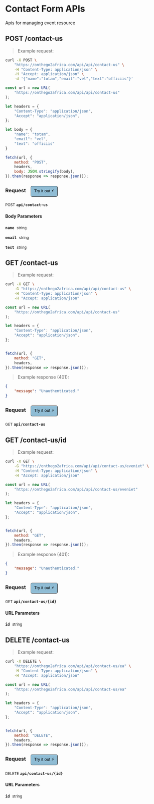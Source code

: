 # Contact Form APIs

Apis for managing event resource

## POST /contact-us




> Example request:

```bash
curl -X POST \
    "https://onthego2africa.com/api/api/contact-us" \
    -H "Content-Type: application/json" \
    -H "Accept: application/json" \
    -d '{"name":"totam","email":"vel","text":"officiis"}'

```

```javascript
const url = new URL(
    "https://onthego2africa.com/api/api/contact-us"
);

let headers = {
    "Content-Type": "application/json",
    "Accept": "application/json",
};

let body = {
    "name": "totam",
    "email": "vel",
    "text": "officiis"
}

fetch(url, {
    method: "POST",
    headers,
    body: JSON.stringify(body),
}).then(response => response.json());
```


<div id="execution-results-POSTapi-contact-us" hidden>
    <blockquote>Received response<span id="execution-response-status-POSTapi-contact-us"></span>:</blockquote>
    <pre class="json"><code id="execution-response-content-POSTapi-contact-us"></code></pre>
</div>
<div id="execution-error-POSTapi-contact-us" hidden>
    <blockquote>Request failed with error:</blockquote>
    <pre><code id="execution-error-message-POSTapi-contact-us"></code></pre>
</div>
<form id="form-POSTapi-contact-us" data-method="POST" data-path="api/contact-us" data-authed="0" data-hasfiles="0" data-headers='{"Content-Type":"application\/json","Accept":"application\/json"}' onsubmit="event.preventDefault(); executeTryOut('POSTapi-contact-us', this);">
<h3>
    Request&nbsp;&nbsp;&nbsp;
        <button type="button" style="background-color: #8fbcd4; padding: 5px 10px; border-radius: 5px; border-width: thin;" id="btn-tryout-POSTapi-contact-us" onclick="tryItOut('POSTapi-contact-us');">Try it out ⚡</button>
    <button type="button" style="background-color: #c97a7e; padding: 5px 10px; border-radius: 5px; border-width: thin;" id="btn-canceltryout-POSTapi-contact-us" onclick="cancelTryOut('POSTapi-contact-us');" hidden>Cancel</button>&nbsp;&nbsp;
    <button type="submit" style="background-color: #6ac174; padding: 5px 10px; border-radius: 5px; border-width: thin;" id="btn-executetryout-POSTapi-contact-us" hidden>Send Request 💥</button>
    </h3>
<p>
<small class="badge badge-black">POST</small>
 <b><code>api/contact-us</code></b>
</p>
<h4 class="fancy-heading-panel"><b>Body Parameters</b></h4>
<p>
<b><code>name</code></b>&nbsp;&nbsp;<small>string</small>  &nbsp;
<input type="text" name="name" data-endpoint="POSTapi-contact-us" data-component="body" required  hidden>
<br>

</p>
<p>
<b><code>email</code></b>&nbsp;&nbsp;<small>string</small>  &nbsp;
<input type="text" name="email" data-endpoint="POSTapi-contact-us" data-component="body" required  hidden>
<br>

</p>
<p>
<b><code>text</code></b>&nbsp;&nbsp;<small>string</small>  &nbsp;
<input type="text" name="text" data-endpoint="POSTapi-contact-us" data-component="body" required  hidden>
<br>

</p>

</form>


## GET /contact-us




> Example request:

```bash
curl -X GET \
    -G "https://onthego2africa.com/api/api/contact-us" \
    -H "Content-Type: application/json" \
    -H "Accept: application/json"
```

```javascript
const url = new URL(
    "https://onthego2africa.com/api/api/contact-us"
);

let headers = {
    "Content-Type": "application/json",
    "Accept": "application/json",
};


fetch(url, {
    method: "GET",
    headers,
}).then(response => response.json());
```


> Example response (401):

```json
{
    "message": "Unauthenticated."
}
```
<div id="execution-results-GETapi-contact-us" hidden>
    <blockquote>Received response<span id="execution-response-status-GETapi-contact-us"></span>:</blockquote>
    <pre class="json"><code id="execution-response-content-GETapi-contact-us"></code></pre>
</div>
<div id="execution-error-GETapi-contact-us" hidden>
    <blockquote>Request failed with error:</blockquote>
    <pre><code id="execution-error-message-GETapi-contact-us"></code></pre>
</div>
<form id="form-GETapi-contact-us" data-method="GET" data-path="api/contact-us" data-authed="0" data-hasfiles="0" data-headers='{"Content-Type":"application\/json","Accept":"application\/json"}' onsubmit="event.preventDefault(); executeTryOut('GETapi-contact-us', this);">
<h3>
    Request&nbsp;&nbsp;&nbsp;
        <button type="button" style="background-color: #8fbcd4; padding: 5px 10px; border-radius: 5px; border-width: thin;" id="btn-tryout-GETapi-contact-us" onclick="tryItOut('GETapi-contact-us');">Try it out ⚡</button>
    <button type="button" style="background-color: #c97a7e; padding: 5px 10px; border-radius: 5px; border-width: thin;" id="btn-canceltryout-GETapi-contact-us" onclick="cancelTryOut('GETapi-contact-us');" hidden>Cancel</button>&nbsp;&nbsp;
    <button type="submit" style="background-color: #6ac174; padding: 5px 10px; border-radius: 5px; border-width: thin;" id="btn-executetryout-GETapi-contact-us" hidden>Send Request 💥</button>
    </h3>
<p>
<small class="badge badge-green">GET</small>
 <b><code>api/contact-us</code></b>
</p>
</form>


## GET /contact-us/id




> Example request:

```bash
curl -X GET \
    -G "https://onthego2africa.com/api/api/contact-us/eveniet" \
    -H "Content-Type: application/json" \
    -H "Accept: application/json"
```

```javascript
const url = new URL(
    "https://onthego2africa.com/api/api/contact-us/eveniet"
);

let headers = {
    "Content-Type": "application/json",
    "Accept": "application/json",
};


fetch(url, {
    method: "GET",
    headers,
}).then(response => response.json());
```


> Example response (401):

```json
{
    "message": "Unauthenticated."
}
```
<div id="execution-results-GETapi-contact-us--id-" hidden>
    <blockquote>Received response<span id="execution-response-status-GETapi-contact-us--id-"></span>:</blockquote>
    <pre class="json"><code id="execution-response-content-GETapi-contact-us--id-"></code></pre>
</div>
<div id="execution-error-GETapi-contact-us--id-" hidden>
    <blockquote>Request failed with error:</blockquote>
    <pre><code id="execution-error-message-GETapi-contact-us--id-"></code></pre>
</div>
<form id="form-GETapi-contact-us--id-" data-method="GET" data-path="api/contact-us/{id}" data-authed="0" data-hasfiles="0" data-headers='{"Content-Type":"application\/json","Accept":"application\/json"}' onsubmit="event.preventDefault(); executeTryOut('GETapi-contact-us--id-', this);">
<h3>
    Request&nbsp;&nbsp;&nbsp;
        <button type="button" style="background-color: #8fbcd4; padding: 5px 10px; border-radius: 5px; border-width: thin;" id="btn-tryout-GETapi-contact-us--id-" onclick="tryItOut('GETapi-contact-us--id-');">Try it out ⚡</button>
    <button type="button" style="background-color: #c97a7e; padding: 5px 10px; border-radius: 5px; border-width: thin;" id="btn-canceltryout-GETapi-contact-us--id-" onclick="cancelTryOut('GETapi-contact-us--id-');" hidden>Cancel</button>&nbsp;&nbsp;
    <button type="submit" style="background-color: #6ac174; padding: 5px 10px; border-radius: 5px; border-width: thin;" id="btn-executetryout-GETapi-contact-us--id-" hidden>Send Request 💥</button>
    </h3>
<p>
<small class="badge badge-green">GET</small>
 <b><code>api/contact-us/{id}</code></b>
</p>
<h4 class="fancy-heading-panel"><b>URL Parameters</b></h4>
<p>
<b><code>id</code></b>&nbsp;&nbsp;<small>string</small>  &nbsp;
<input type="text" name="id" data-endpoint="GETapi-contact-us--id-" data-component="url" required  hidden>
<br>

</p>
</form>


## DELETE /contact-us




> Example request:

```bash
curl -X DELETE \
    "https://onthego2africa.com/api/api/contact-us/ea" \
    -H "Content-Type: application/json" \
    -H "Accept: application/json"
```

```javascript
const url = new URL(
    "https://onthego2africa.com/api/api/contact-us/ea"
);

let headers = {
    "Content-Type": "application/json",
    "Accept": "application/json",
};


fetch(url, {
    method: "DELETE",
    headers,
}).then(response => response.json());
```


<div id="execution-results-DELETEapi-contact-us--id-" hidden>
    <blockquote>Received response<span id="execution-response-status-DELETEapi-contact-us--id-"></span>:</blockquote>
    <pre class="json"><code id="execution-response-content-DELETEapi-contact-us--id-"></code></pre>
</div>
<div id="execution-error-DELETEapi-contact-us--id-" hidden>
    <blockquote>Request failed with error:</blockquote>
    <pre><code id="execution-error-message-DELETEapi-contact-us--id-"></code></pre>
</div>
<form id="form-DELETEapi-contact-us--id-" data-method="DELETE" data-path="api/contact-us/{id}" data-authed="0" data-hasfiles="0" data-headers='{"Content-Type":"application\/json","Accept":"application\/json"}' onsubmit="event.preventDefault(); executeTryOut('DELETEapi-contact-us--id-', this);">
<h3>
    Request&nbsp;&nbsp;&nbsp;
        <button type="button" style="background-color: #8fbcd4; padding: 5px 10px; border-radius: 5px; border-width: thin;" id="btn-tryout-DELETEapi-contact-us--id-" onclick="tryItOut('DELETEapi-contact-us--id-');">Try it out ⚡</button>
    <button type="button" style="background-color: #c97a7e; padding: 5px 10px; border-radius: 5px; border-width: thin;" id="btn-canceltryout-DELETEapi-contact-us--id-" onclick="cancelTryOut('DELETEapi-contact-us--id-');" hidden>Cancel</button>&nbsp;&nbsp;
    <button type="submit" style="background-color: #6ac174; padding: 5px 10px; border-radius: 5px; border-width: thin;" id="btn-executetryout-DELETEapi-contact-us--id-" hidden>Send Request 💥</button>
    </h3>
<p>
<small class="badge badge-red">DELETE</small>
 <b><code>api/contact-us/{id}</code></b>
</p>
<h4 class="fancy-heading-panel"><b>URL Parameters</b></h4>
<p>
<b><code>id</code></b>&nbsp;&nbsp;<small>string</small>  &nbsp;
<input type="text" name="id" data-endpoint="DELETEapi-contact-us--id-" data-component="url" required  hidden>
<br>

</p>
</form>



